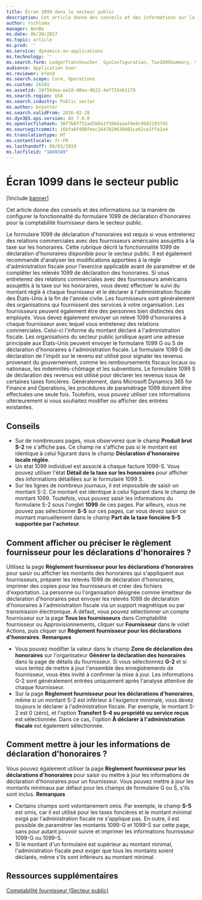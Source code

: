 ```yaml
---
title: Écran 1099 dans le secteur public
description: Cet article donne des conseils et des informations sur la manière de configurer la fonctionnalité du formulaire 1099 de déclaration d'honoraires pour la comptabilité fournisseur dans le secteur public.
author: rschloma
manager: AnnBe
ms.date: 06/20/2017
ms.topic: article
ms.prod: ''
ms.service: dynamics-ax-applications
ms.technology: ''
ms.search.form: LedgerTransVoucher, SysConfiguration, Tax1099Summary, VendTableListPage
audience: Application User
ms.reviewer: kfend
ms.search.scope: Core, Operations
ms.custom: 26181
ms.assetid: 10f56dea-ea2d-48ea-9622-4ef715eb1179
ms.search.region: USA
ms.search.industry: Public sector
ms.author: brpotter
ms.search.validFrom: 2016-02-28
ms.dyn365.ops.version: AX 7.0.0
ms.openlocfilehash: 38f7b6ff52ad5b0a1f30b6aaafde0c9692103745
ms.sourcegitcommit: 16bfa0fd08feec1647829630401ce62ce2ffa1a4
ms.translationtype: HT
ms.contentlocale: fr-FR
ms.lasthandoff: 08/02/2019
ms.locfileid: "1849349"
---
```

# <a name="form-1099-in-the-public-sector"></a>Écran 1099 dans le secteur public

[!include [banner](../includes/banner.md)]

Cet article donne des conseils et des informations sur la manière de configurer la fonctionnalité du formulaire 1099 de déclaration d'honoraires pour la comptabilité fournisseur dans le secteur public.

Le formulaire 1099 de déclaration d'honoraires est requis si vous entretenez des relations commerciales avec des fournisseurs américains assujettis à la taxe sur les honoraires. Cette rubrique décrit la fonctionnalité 1099 de déclaration d'honoraires disponible pour le secteur public. Il est également recommandé d'analyser les modifications apportées à la règle d'administration fiscale pour l'exercice applicable avant de paramétrer et de compléter les relevés 1099 de déclaration des honoraires. Si vous entretenez des relations commerciales avec des fournisseurs américains assujettis à la taxe sur les honoraires, vous devez effectuer le suivi du montant réglé à chaque fournisseur et le déclarer à l'administration fiscale des États-Unis à la fin de l'année civile. Les fournisseurs sont généralement des organisations qui fournissent des services à votre organisation. Les fournisseurs peuvent également être des personnes bien distinctes des employés. Vous devez également envoyer un relevé 1099 d'honoraires à chaque fournisseur avec lequel vous entretenez des relations commerciales. Celui-ci l'informe du montant déclaré à l'administration fiscale. Les organisations du secteur public juridique ayant une adresse principale aux États-Unis peuvent envoyer le formulaire 1099 G ou S de déclaration d'honoraires à l'administration fiscale. Le formulaire 1099 G de déclaration de l'impôt sur le revenu est utilisé pour signaler les revenus provenant du gouvernement, comme les remboursements fiscaux locaux ou nationaux, les indemnités-chômage et les subventions. Le formulaire 1099 S de déclaration des revenus est utilisé pour déclarer les revenus issus de certaines taxes foncières. Généralement, dans Microsoft Dynamics 365 for Finance and Operations, les procédures de paramétrage 1099 doivent être effectuées une seule fois. Toutefois, vous pouvez utiliser ces informations ultérieurement si vous souhaitez modifier ou afficher des entrées existantes.

## <a name="tips"></a>Conseils
-   Sur de nombreuses pages, vous observerez que le champ **Produit brut S-2** ne s'affiche pas. Ce champ ne s'affiche pas si le montant est identique à celui figurant dans le champ **Déclaration d'honoraires locale réglée**.
-   Un état 1099 individuel est associé à chaque facture 1099-S. Vous pouvez utiliser l'état **Détail de la taxe sur les honoraires** pour afficher des informations détaillées sur le formulaire 1099 S.
-   Sur les lignes de nombreux journaux, il est impossible de saisir un montant S-2. Ce montant est identique à celui figurant dans le champ de montant 1099. Toutefois, vous pouvez saisir les informations du formulaire S-2 sous l'onglet **1099** de ces pages. Par ailleurs, vous ne pouvez pas sélectionner **S-5** sur ces pages, car vous devez saisir ce montant manuellement dans le champ **Part de la taxe foncière S-5 supportée par l'acheteur**.

## <a name="how-do-i-view-or-specify-vendor-settlement-for-1099s"></a>Comment afficher ou préciser le règlement fournisseur pour les déclarations d'honoraires ?
Utilisez la page **Règlement fournisseur pour les déclarations d'honoraires** pour saisir ou afficher les montants des honoraires qui s'appliquent aux fournisseurs, préparer les relevés 1099 de déclaration d'honoraires, imprimer des copies pour les fournisseurs et créer des fichiers d'exportation. La personne ou l'organisation désignée comme émetteur de déclaration d'honoraires peut envoyer les relevés 1099 de déclaration d'honoraires à l'administration fiscale via un support magnétique ou par transmission électronique. À défaut, vous pouvez sélectionner un compte fournisseur sur la page **Tous les fournisseurs** dans Comptabilité fournisseur ou Approvisionnements, cliquer sur **Fournisseur** dans le volet Actions, puis cliquer sur **Règlement fournisseur pour les déclarations d'honoraires**. **Remarques**

-   Vous pouvez modifier la valeur dans le champ **Zone de déclaration des honoraires** sur l'organisateur **Générer la déclaration des honoraires** dans la page de détails du fournisseur. Si vous sélectionnez **G-2** et si vous tentez de mettre à jour l'ensemble des enregistrements de fournisseur, vous êtes invité à confirmer la mise à jour. Les informations G-2 sont généralement entrées uniquement après l'analyse attentive de chaque fournisseur.
-   Sur la page **Règlement fournisseur pour les déclarations d'honoraires**, même si un montant S-2 est inférieur à l'exigence minimale, vous devez toujours le déclarer à l'administration fiscale. Par exemple, le montant S-2 est 0 (zéro), et l'option **Transfert S-4 ou propriété ou service reçus** est sélectionnée. Dans ce cas, l'option **À déclarer à l'administration fiscale** est également sélectionnée.

## <a name="how-do-i-update-1099-information"></a>Comment mettre à jour les informations de déclaration d'honoraires ?
Vous pouvez également utiliser la page **Règlement fournisseur pour les déclarations d'honoraires** pour saisir ou mettre à jour les informations de déclaration d'honoraires pour un fournisseur. Vous pouvez mettre à jour les montants minimaux par défaut pour les champs de formulaire G ou S, s'ils sont inclus. **Remarques**

-   Certains champs sont volontairement omis. Par exemple, le champ **S-5** est omis, car il est utilisé pour les taxes foncières et le montant minimal exigé par l'administration fiscale ne s'applique pas. En outre, il est possible de paramétrer les montants 1099-G et 1099-S sur cette page, sans pour autant pouvoir suivre et imprimer les informations fournisseur 1099-G ou 1099-S.
-   Si le montant d'un formulaire est supérieur au montant minimal, l'administration fiscale peut exiger que tous les montants soient déclarés, même s'ils sont inférieurs au montant minimal.


<a name="additional-resources"></a>Ressources supplémentaires
--------

[Comptabilité fournisseur (Secteur public)](../public-sector/accounts-payable-public-sector.md)



